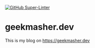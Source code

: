 [![GitHub Super-Linter](https://github.com/GeekMasher/geekmasher.dev/workflows/Lint%20Code%20Base/badge.svg)](https://github.com/marketplace/actions/super-linter)

# geekmasher.dev

This is my blog on https://geekmasher.dev
